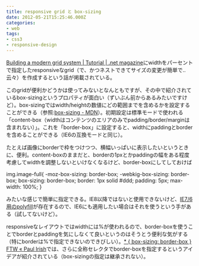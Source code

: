 ```yaml
---
title: responsive grid と box-sizing
date: 2012-05-21T15:25:46.000Z
categories:
- web
tags:
- css3
- responsive-design
---
```

[Building a modern grid system | Tutorial | .net magazine](http://www.netmagazine.com/tutorials/building-modern-grid-system)にwidthをパーセントで指定したresponsiveなgrid（で、かつネストできてサイズの変更が簡単で..云々）を作成するという話が掲載されている。

<!-- more -->

このgridが便利かどうかは使ってみないとなんともですが、その中で紹介されているbox-sizingというプロパティが面白い（ずいぶん前からあるみたいですけど）。box-sizingではwidth/heightの数値にどの範囲までを含めるかを設定することができる（参照:[box-sizing - MDN](https://developer.mozilla.org/En/CSS/Box-sizing)）。初期設定は標準モードで使われる「content-box（widthはコンテンツのエリアのみでpadding/border/marginは含まれない）」。これを「border-box」に設定すると、widthにpaddingとborderを含めることができる（IE6の互換モードと同じ）。

たとえば画像にborderで枠をつけつつ、横幅いっぱいに表示したいというときに、便利。content-boxのままだと、borderの1pxとかpaddingの幅をある程度考慮してwidthを調整しないといけなくなるけど、border-boxにしてしておけば

img.image-full{
  -moz-box-sizing: border-box;
  -webkig-box-sizing: border-box;
  box-sizing: border-box;
  border: 1px solid #ddd;
  padding: 5px;
  max-width: 100&#x25;;
}

みたいな感じで簡単に指定できる。IE8以降ではないと使用できないけど、[IE7/6用のpolyfill](https://github.com/Schepp/box-sizing-polyfill)が存在するので、IE6にも適用したい場合はそれを使うという手がある（試してないけど）。

responsiveなレイアウトではwidthには&#x25;が使われるので、border-boxを使うことでborderとpaddingを気にしなくて良いというのはそうとう便利な気がする（特にborderは&#x25;で指定できないのできびしい）。[\* { box-sizing: border-box } FTW « Paul Irish](http://paulirish.com/2012/box-sizing-border-box-ftw/)では、さらに全称セレクタでborder-boxを指定するというアイデアが紹介されている（box-sizingの指定は継承されない）。
